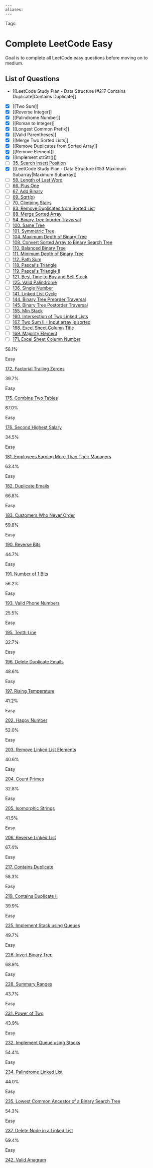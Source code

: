 ```
---
aliases:
---
```

Tags:

# Complete LeetCode Easy
Goal is to complete all LeetCode easy questions before moving on to medium.

## List of Questions
- [[LeetCode Study Plan - Data Structure I#217 Contains Duplicate|Contains Duplicate]]
- [x] [[Two Sum]]
- [x] [[Reverse Integer]]
- [x] [[Palindrome Number]]
- [x] [[Roman to Integer]]
- [x] [[Longest Common Prefix]]
- [x] [[Valid Parentheses]]
- [x] [[Merge Two Sorted Lists]]
- [x] [[Remove Duplicates from Sorted Array]]
- [x] [[Remove Element]]
- [x] [[Implement strStr()]]
- [ ] [35. Search Insert Position](https://leetcode.com/problems/search-insert-position)
- [x] [[LeetCode Study Plan - Data Structure I#53 Maximum Subarray|Maximum Subarray]]
- [ ] [58. Length of Last Word](https://leetcode.com/problems/length-of-last-word)
- [ ] [66. Plus One](https://leetcode.com/problems/plus-one)
- [ ] [67. Add Binary](https://leetcode.com/problems/add-binary)
- [ ] [69. Sqrt(x)](https://leetcode.com/problems/sqrtx)
- [ ] [70. Climbing Stairs](https://leetcode.com/problems/climbing-stairs)
- [ ] [83. Remove Duplicates from Sorted List](https://leetcode.com/problems/remove-duplicates-from-sorted-list)
- [ ] [88. Merge Sorted Array](https://leetcode.com/problems/merge-sorted-array)
- [ ] [94. Binary Tree Inorder Traversal](https://leetcode.com/problems/binary-tree-inorder-traversal)
- [ ] [100. Same Tree](https://leetcode.com/problems/same-tree)
- [ ] [101. Symmetric Tree](https://leetcode.com/problems/symmetric-tree)
- [ ] [104. Maximum Depth of Binary Tree](https://leetcode.com/problems/maximum-depth-of-binary-tree)
- [ ] [108. Convert Sorted Array to Binary Search Tree](https://leetcode.com/problems/convert-sorted-array-to-binary-search-tree)
- [ ] [110. Balanced Binary Tree](https://leetcode.com/problems/balanced-binary-tree)
- [ ] [111. Minimum Depth of Binary Tree](https://leetcode.com/problems/minimum-depth-of-binary-tree)
- [ ] [112. Path Sum](https://leetcode.com/problems/path-sum)
- [ ] [118. Pascal's Triangle](https://leetcode.com/problems/pascals-triangle)
- [ ] [119. Pascal's Triangle II](https://leetcode.com/problems/pascals-triangle-ii)
- [ ] [121. Best Time to Buy and Sell Stock](https://leetcode.com/problems/best-time-to-buy-and-sell-stock)
- [ ] [125. Valid Palindrome](https://leetcode.com/problems/valid-palindrome)
- [ ] [136. Single Number](https://leetcode.com/problems/single-number)
- [ ] [141. Linked List Cycle](https://leetcode.com/problems/linked-list-cycle)
- [ ] [144. Binary Tree Preorder Traversal](https://leetcode.com/problems/binary-tree-preorder-traversal)
- [ ] [145. Binary Tree Postorder Traversal](https://leetcode.com/problems/binary-tree-postorder-traversal)
- [ ] [155. Min Stack](https://leetcode.com/problems/min-stack)
- [ ] [160. Intersection of Two Linked Lists](https://leetcode.com/problems/intersection-of-two-linked-lists)
- [ ] [167. Two Sum II - Input array is sorted](https://leetcode.com/problems/two-sum-ii-input-array-is-sorted)
- [ ] [168. Excel Sheet Column Title](https://leetcode.com/problems/excel-sheet-column-title)
- [ ] [169. Majority Element](https://leetcode.com/problems/majority-element)
- [ ] [171. Excel Sheet Column Number](https://leetcode.com/problems/excel-sheet-column-number)

[](https://leetcode.com/problems/excel-sheet-column-number/solution)

58.1%

Easy

[172. Factorial Trailing Zeroes](https://leetcode.com/problems/factorial-trailing-zeroes)

[](https://leetcode.com/problems/factorial-trailing-zeroes/solution)

39.7%

Easy

[175. Combine Two Tables](https://leetcode.com/problems/combine-two-tables)

[](https://leetcode.com/problems/combine-two-tables/solution)

67.0%

Easy

[176. Second Highest Salary](https://leetcode.com/problems/second-highest-salary)

[](https://leetcode.com/problems/second-highest-salary/solution)

34.5%

Easy

[181. Employees Earning More Than Their Managers](https://leetcode.com/problems/employees-earning-more-than-their-managers)

[](https://leetcode.com/problems/employees-earning-more-than-their-managers/solution)

63.4%

Easy

[182. Duplicate Emails](https://leetcode.com/problems/duplicate-emails)

[](https://leetcode.com/problems/duplicate-emails/solution)

66.8%

Easy

[183. Customers Who Never Order](https://leetcode.com/problems/customers-who-never-order)

[](https://leetcode.com/problems/customers-who-never-order/solution)

59.8%

Easy

[190. Reverse Bits](https://leetcode.com/problems/reverse-bits)

[](https://leetcode.com/problems/reverse-bits/solution)

44.7%

Easy

[191. Number of 1 Bits](https://leetcode.com/problems/number-of-1-bits)

[](https://leetcode.com/problems/number-of-1-bits/solution)

56.2%

Easy

[193. Valid Phone Numbers](https://leetcode.com/problems/valid-phone-numbers)

25.5%

Easy

[195. Tenth Line](https://leetcode.com/problems/tenth-line)

32.7%

Easy

[196. Delete Duplicate Emails](https://leetcode.com/problems/delete-duplicate-emails)

[](https://leetcode.com/problems/delete-duplicate-emails/solution)

48.6%

Easy

[197. Rising Temperature](https://leetcode.com/problems/rising-temperature)

[](https://leetcode.com/problems/rising-temperature/solution)

41.2%

Easy

[202. Happy Number](https://leetcode.com/problems/happy-number)

[](https://leetcode.com/problems/happy-number/solution)

52.0%

Easy

[203. Remove Linked List Elements](https://leetcode.com/problems/remove-linked-list-elements)

[](https://leetcode.com/problems/remove-linked-list-elements/solution)

40.6%

Easy

[204. Count Primes](https://leetcode.com/problems/count-primes)

[](https://leetcode.com/problems/count-primes/solution)

32.8%

Easy

[205. Isomorphic Strings](https://leetcode.com/problems/isomorphic-strings)

[](https://leetcode.com/problems/isomorphic-strings/solution)

41.5%

Easy

[206. Reverse Linked List](https://leetcode.com/problems/reverse-linked-list)

[](https://leetcode.com/problems/reverse-linked-list/solution)

67.4%

Easy

[217. Contains Duplicate](https://leetcode.com/problems/contains-duplicate)

[](https://leetcode.com/problems/contains-duplicate/solution)

58.3%

Easy

[219. Contains Duplicate II](https://leetcode.com/problems/contains-duplicate-ii)

[](https://leetcode.com/problems/contains-duplicate-ii/solution)

39.9%

Easy

[225. Implement Stack using Queues](https://leetcode.com/problems/implement-stack-using-queues)

[](https://leetcode.com/problems/implement-stack-using-queues/solution)

49.7%

Easy

[226. Invert Binary Tree](https://leetcode.com/problems/invert-binary-tree)

[](https://leetcode.com/problems/invert-binary-tree/solution)

68.9%

Easy

[228. Summary Ranges](https://leetcode.com/problems/summary-ranges)

[](https://leetcode.com/problems/summary-ranges/solution)

43.7%

Easy

[231. Power of Two](https://leetcode.com/problems/power-of-two)

[](https://leetcode.com/problems/power-of-two/solution)

43.9%

Easy

[232. Implement Queue using Stacks](https://leetcode.com/problems/implement-queue-using-stacks)

[](https://leetcode.com/problems/implement-queue-using-stacks/solution)

54.4%

Easy

[234. Palindrome Linked List](https://leetcode.com/problems/palindrome-linked-list)

[](https://leetcode.com/problems/palindrome-linked-list/solution)

44.0%

Easy

[235. Lowest Common Ancestor of a Binary Search Tree](https://leetcode.com/problems/lowest-common-ancestor-of-a-binary-search-tree)

[](https://leetcode.com/problems/lowest-common-ancestor-of-a-binary-search-tree/solution)

54.3%

Easy

[237. Delete Node in a Linked List](https://leetcode.com/problems/delete-node-in-a-linked-list)

69.4%

Easy

[242. Valid Anagram](https://leetcode.com/problems/valid-anagram)